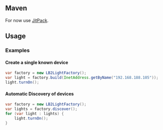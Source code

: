 ## Maven

For now use [JitPack](https://jitpack.io/#malkusch/broadlink-lb2-api).

## Usage

### Examples

#### Create a single known device

```java
var factory = new LB2LightFactory();
var light = factory.build(InetAddress.getByName("192.168.188.105"));
light.turnOn();
```

#### Automatic Discovery of devices

```java
var factory = new LB2LightFactory();
var lights = factory.discover();
for (var light : lights) {
    light.turnOn();
}
```

